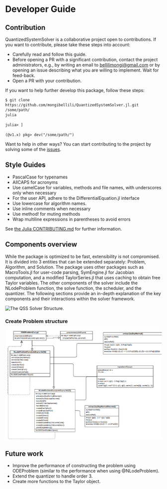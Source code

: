 # Developer Guide

## Contribution

QuantizedSystemSolver is a collaborative project open to contributions. If you want to contribute, please take these steps into account:

  - Carefully read and follow this guide. 
  - Before opening a PR with a significant contribution, contact the project administrators, e.g., by writing an email to bellilimongi@gmail.com or by opening an issue describing what you are willing to implement. Wait for feed-back.
  - Open a PR with your contribution.



If you want to help further develop this package, follow these steps:
```console
$ git clone https://github.com/mongibellili/QuantizedSystemSolver.jl.git /some/path/
julia

julia> ]

(@v1.x) pkg> dev("/some/path/")
```

Want to help in other ways? You can start contributing to the project by solving some of the [issues](https://github.com/mongibellili/QuantizedSystemSolver.jl/issues). 



## Style Guides

* PascalCase for typenames
* AllCAPS for acronyms
* Use camelCase for variables, methods and file names, with underscores only when necessary
* For the user API, adhere to the DifferentialEquation.jl interface
* Use lowercase for algorithm names.
* Use inline comments when necessary
* Use method! for muting methods
* Wrap multiline expressions in parentheses to avoid errors

See [the Julia CONTRIBUTING.md](https://github.com/JuliaLang/julia/blob/master/CONTRIBUTING.md) for further information.

## Components overview
While the package is optimized to be fast, extensibility is not compromised. It is divided into 3 entities that can be extended separately: Problem, Algorithm, and Solution. The package uses other packages such as MacroTools.jl for user-code parsing, SymEngine.jl for Jacobian computation, and a modified TaylorSeries.jl that uses caching to obtain free Taylor variables. 
The other components of the solver include the NLodeProblem function, the solve function, the scheduler, and the quantizer. The following sections provide an in-depth explanation of the key components and their interactions within the solver framework.

![The QSS Solver Structure.](../assets/img/diagram.png)


### Create Problem structure

![The problem creation Structure.](../assets/img/Probdiagram.png)

## Future work

  - Improve the performance of constructing the problem using ODEProblem (similar to the performance when using @NLodeProblem).
  - Extend the quantizer to handle order 3.
  - Create more functions to the Taylor object.

